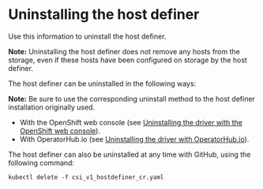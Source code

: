 # Uninstalling the host definer

Use this information to uninstall the host definer.

**Note:** Uninstalling the host definer does not remove any hosts from the storage, even if these hosts have been configured on storage by the host definer.

The host definer can be uninstalled in the following ways:

**Note:** Be sure to use the corresponding uninstall method to the host definer installation originally used.

- With the OpenShift web console (see [Uninstalling the driver with the OpenShift web console](uninstall_driver_openshift_web.md)).
- With OperatorHub.io (see [Uninstalling the driver with OperatorHub.io](uninstall_driver_operatorhub.md)).
  
The host definer can also be uninstalled at any time with GitHub, using the following command:
  
    kubectl delete -f csi_v1_hostdefiner_cr.yaml
